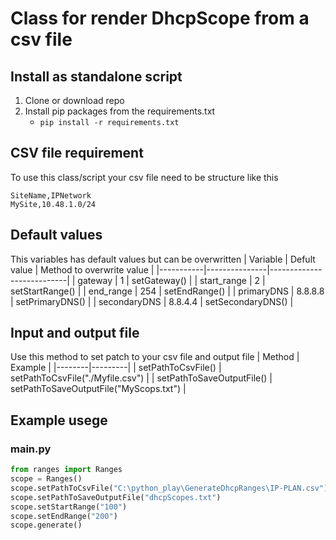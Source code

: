 # Class for render DhcpScope from a csv file

## Install as standalone script
1. Clone or download repo
2. Install pip packages from the requirements.txt
    - ``` pip install -r requirements.txt ```

## CSV file requirement
To use this class/script your csv file need to be structure like this
``` 
SiteName,IPNetwork
MySite,10.48.1.0/24

```
## Default values
This variables has default values but can be overwritten
| Variable  | Defult value  | Method to overwrite value |
|-----------|---------------|---------------------------|
| gateway   | 1             | setGateway()              |
| start_range | 2           | setStartRange()           |
| end_range | 254           | setEndRange()             |
| primaryDNS | 8.8.8.8      | setPrimaryDNS()           |
| secondaryDNS | 8.8.4.4    | setSecondaryDNS()         |

## Input and output file
Use this method to set patch to your csv file and output file
| Method | Example |
|--------|---------|
| setPathToCsvFile() | setPathToCsvFile("./Myfile.csv") |
| setPathToSaveOutputFile() | setPathToSaveOutputFile("MyScops.txt") |

## Example usege
### main.py
```python
from ranges import Ranges
scope = Ranges()
scope.setPathToCsvFile("C:\python_play\GenerateDhcpRanges\IP-PLAN.csv")
scope.setPathToSaveOutputFile("dhcpScopes.txt")
scope.setStartRange("100")
scope.setEndRange("200")
scope.generate()
```

